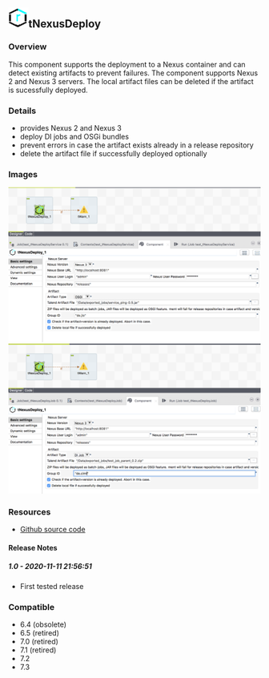 ## <img src='./logo.jpg' width='40' height='40'>tNexusDeploy

### Overview
This component supports the deployment to a Nexus container and can detect existing artifacts to prevent failures.
The component supports Nexus 2 and Nexus 3 servers.
The local artifact files can be deleted if the artifact is sucessfully deployed.
### Details
* provides Nexus 2 and Nexus 3
* deploy DI jobs and OSGi bundles
* prevent errors in case the artifact exists already in a release repository
* delete the artifact file if successfully deployed optionally
### Images
<a href='./screenshots/v_1.0__2.jpg'><img src='./screenshots/v_1.0__2.jpg' ></a>
<a href='./screenshots/v_1.0__1.jpg'><img src='./screenshots/v_1.0__1.jpg' ></a>


### Resources
 * <a href=https://github.com/jlolling/talendcomp_tNexusDeploy>Github source code</a>

#### Release Notes

##### 1.0 - 2020-11-11 21:56:51
* First tested release
### Compatible
 -  6.4 (obsolete)
 -  6.5 (retired)
 -  7.0 (retired)
 -  7.1 (retired)
 - 7.2
 - 7.3
